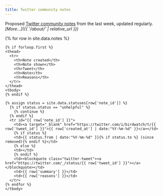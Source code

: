 ```yaml
---
title: Twitter community notes
---
```


Proposed [Twitter community notes](https://twitter.com/i/communitynotes/download-data) from the last week, updated regularly. _[More…]({{ '/about/' | relative_url }})_

<div class="table-responsive">
  <table class="table table-striped" data-order='[[ 0, "desc" ]]'>
    {% for row in site.data.notes %}

    {% if forloop.first %}
    <thead>
      <tr>
        <th>Note created</th>
        <th>Note shown</th>
        <th>Tweet</th>
        <th>Note</th>
        <th>Reasons</th>
      </tr>
    </thead>
    <tbody>
    {% endif %}

    {% assign status = site.data.statuses[row['note_id']] %}
      {% if status.status == "unhelpful" %}
        {% continue %}
      {% endif %}
      <tr id="{{ row['note_id'] }}">
        <td><a target="_blank" href="https://twitter.com/i/birdwatch/t/{{ row['tweet_id'] }}">{{ row['created_at'] | date:"%Y-%m-%d" }}</a></td>
        {% if status %}
        <td>{{ status.from | date:"%Y-%m-%d" }}{% if status.to %} (since removed){% endif %}</td>
        {% else %}
        <td></td>
        {% endif %}
        <td><blockquote class="twitter-tweet"><a href="https://twitter.com/_/status/{{ row['tweet_id'] }}"></a></blockquote></td>
        <td>{{ row['summary'] }}</td>
        <td>{{ row['reasons'] }}</td>
      </tr>
    {% endfor %}
    </tbody>
  </table>
</div>
